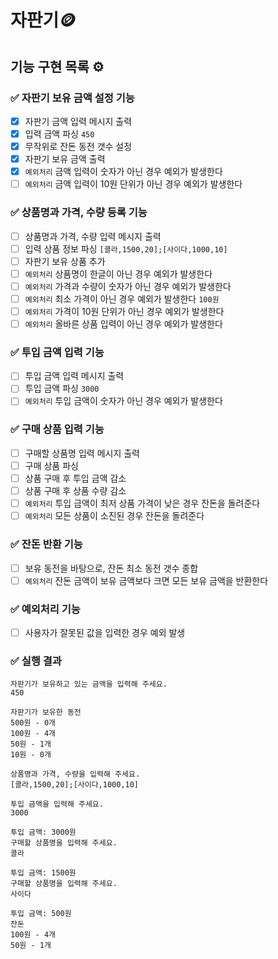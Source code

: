 # 자판기🪙

## 기능 구현 목록 ⚙️

### ✅ 자판기 보유 금액 설정 기능
- [x] 자판기 금액 입력 메시지 출력
- [x] 입력 금액 파싱 `450`
- [x] 무작위로 잔돈 동전 갯수 설정
- [x] 자판기 보유 금액 출력
- [x] `예외처리` 금액 입력이 숫자가 아닌 경우 예외가 발생한다
- [ ] `예외처리` 금액 입력이 10원 단위가 아닌 경우 예외가 발생한다

### ✅ 상품명과 가격, 수량 등록 기능
- [ ] 상품명과 가격, 수량 입력 메시지 출력
- [ ] 입력 상품 정보 파싱 `[콜라,1500,20];[사이다,1000,10]`
- [ ] 자판기 보유 상품 추가
- [ ] `예외처리` 상품명이 한글이 아닌 경우 예외가 발생한다
- [ ] `예외처리` 가격과 수량이 숫자가 아닌 경우 예외가 발생한다
- [ ] `예외처리` 최소 가격이 아닌 경우 예외가 발생한다 `100원`
- [ ] `예외처리` 가격이 10원 단위가 아닌 경우 예외가 발생한다
- [ ] `예외처리` 올바른 상품 입력이 아닌 경우 예외가 발생한다

### ✅ 투입 금액 입력 기능
- [ ] 투입 금액 입력 메시지 출력
- [ ] 투입 금액 파싱 `3000`
- [ ] `예외처리` 투입 금액이 숫자가 아닌 경우 예외가 발생한다

### ✅ 구매 상품 입력 기능
- [ ] 구매할 상품명 입력 메시지 출력
- [ ] 구매 상품 파싱
- [ ] 상품 구매 후 투입 금액 감소
- [ ] 상품 구매 후 상품 수량 감소 
- [ ] `예외처리` 투입 금액이 최저 상품 가격이 낮은 경우 잔돈을 돌려준다
- [ ] `예외처리` 모든 상품이 소진된 경우 잔돈을 돌려준다

### ✅ 잔돈 반환 기능
- [ ] 보유 동전을 바탕으로, 잔돈 최소 동전 갯수 종합
- [ ] `예외처리` 잔돈 금액이 보유 금액보다 크면 모든 보유 금액을 반환한다

### ✅ 예외처리 기능
- [ ] 사용자가 잘못된 값을 입력한 경우 예외 발생

### ✅ 실행 결과
```
자판기가 보유하고 있는 금액을 입력해 주세요.
450

자판기가 보유한 동전
500원 - 0개
100원 - 4개
50원 - 1개
10원 - 0개

상품명과 가격, 수량을 입력해 주세요.
[콜라,1500,20];[사이다,1000,10]

투입 금액을 입력해 주세요.
3000

투입 금액: 3000원
구매할 상품명을 입력해 주세요.
콜라

투입 금액: 1500원
구매할 상품명을 입력해 주세요.
사이다

투입 금액: 500원
잔돈
100원 - 4개
50원 - 1개
```